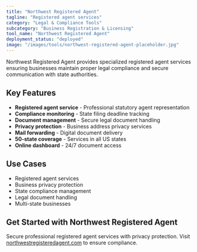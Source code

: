 ```yaml
---
title: "Northwest Registered Agent"
tagline: "Registered agent services"
category: "Legal & Compliance Tools"
subcategory: "Business Registration & Licensing"
tool_name: "Northwest Registered Agent"
deployment_status: "deployed"
image: "/images/tools/northwest-registered-agent-placeholder.jpg"
---
```

Northwest Registered Agent provides specialized registered agent services ensuring businesses maintain proper legal compliance and secure communication with state authorities.

## Key Features

- **Registered agent service** - Professional statutory agent representation
- **Compliance monitoring** - State filing deadline tracking
- **Document management** - Secure legal document handling
- **Privacy protection** - Business address privacy services
- **Mail forwarding** - Digital document delivery
- **50-state coverage** - Services in all US states
- **Online dashboard** - 24/7 document access

## Use Cases

- Registered agent services
- Business privacy protection
- State compliance management
- Legal document handling
- Multi-state businesses

## Get Started with Northwest Registered Agent

Secure professional registered agent services with privacy protection. Visit [northwestregisteredagent.com](https://www.northwestregisteredagent.com) to ensure compliance.
